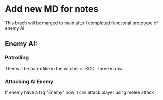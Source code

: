 # Add new MD for notes

This brach will be marged to main after I completed functional prototype of enemy AI


## Enemy AI:

### Patrolling
Ther will be patrol like in the witcher or KCD. Three in row

### Attacking AI Enemy
If enemy have a tag "Enemy" now it can attack player using melee attack
